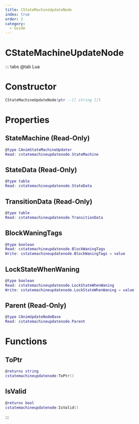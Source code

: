 ```yaml
---
title: CStateMachineUpdateNode
index: true
order: 2
category:
  - Guide
---
```


# CStateMachineUpdateNode

::: tabs
@tab Lua
# Constructor
```lua
CStateMachineUpdateNode(ptr --[[ string ]])
```
# Properties
## StateMachine (Read-Only)
```lua
@type CAnimStateMachineUpdater
Read: cstatemachineupdatenode.StateMachine
```
## StateData (Read-Only)
```lua
@type table
Read: cstatemachineupdatenode.StateData
```
## TransitionData (Read-Only)
```lua
@type table
Read: cstatemachineupdatenode.TransitionData
```
## BlockWaningTags 
```lua
@type boolean
Read: cstatemachineupdatenode.BlockWaningTags
Write: cstatemachineupdatenode.BlockWaningTags = value
```
## LockStateWhenWaning 
```lua
@type boolean
Read: cstatemachineupdatenode.LockStateWhenWaning
Write: cstatemachineupdatenode.LockStateWhenWaning = value
```
## Parent (Read-Only)
```lua
@type CAnimUpdateNodeBase
Read: cstatemachineupdatenode.Parent
```
# Functions
## ToPtr
```lua
@returns string
cstatemachineupdatenode:ToPtr()
```
## IsValid
```lua
@returns bool
cstatemachineupdatenode:IsValid()
```

:::